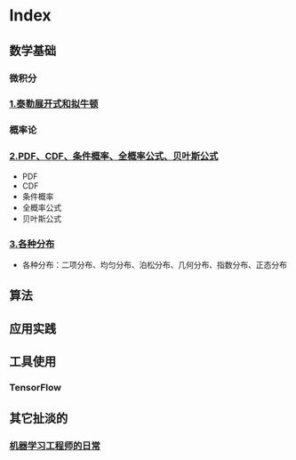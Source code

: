 # Index
## 数学基础
### 微积分
### [1.泰勒展开式和拟牛顿](https://github.com/bobkentt/Learning-machine-from-scratch-/blob/master/math-base/ch1/1.md)
### 概率论
### [2.PDF、CDF、条件概率、全概率公式、贝叶斯公式](https://github.com/bobkentt/Learning-machine-from-scratch-/blob/master/math-base/ch2/2.md)
* PDF
* CDF
* 条件概率
* 全概率公式
* 贝叶斯公式
### [3.各种分布](https://github.com/bobkentt/Learning-machine-from-scratch-/blob/master/math-base/ch2/3.md)
* 各种分布：二项分布、均匀分布、泊松分布、几何分布、指数分布、正态分布 

## 算法


## 应用实践



## 工具使用
### TensorFlow

## 其它扯淡的
### [机器学习工程师的日常](https://github.com/bobkentt/Learning-machine-from-scratch-/blob/master/other/major-task/major-task.md)
